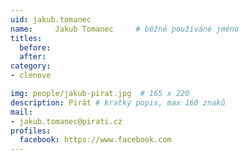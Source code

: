 ```yaml
---
uid: jakub.tomanec
name:     Jakub Tomanec  	# běžně používáné jméno
titles:
  before: 
  after:
category:
- clenove

img: people/jakub-pirat.jpg  # 165 x 220
description: Pirát # kratký popis, max 160 znaků
mail:
- jakub.tomanec@pirati.cz
profiles:
  facebook: https://www.facebook.com
---
```

